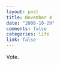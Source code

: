 ```yaml
--- 
layout: post
title: November 4
date: "2008-10-29"
comments: false
categories: life
link: false
---
```

Vote.

<object width="425" height="344"><param name="movie" value="http://www.youtube.com/v/fX40RsSLwF4&hl=en&fs=1"></param><param name="allowFullScreen" value="true"></param><embed src="http://www.youtube.com/v/fX40RsSLwF4&hl=en&fs=1" type="application/x-shockwave-flash" allowfullscreen="true" width="425" height="344"></embed></object>

